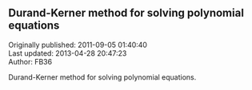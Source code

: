 ## Durand-Kerner method for solving polynomial equations  
Originally published: 2011-09-05 01:40:40  
Last updated: 2013-04-28 20:47:23  
Author: FB36   
  
Durand-Kerner method for solving polynomial equations.